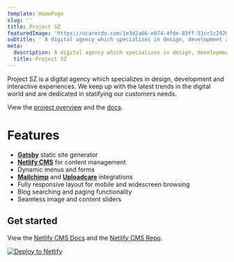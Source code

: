 ```yaml
---
template: HomePage
slug: ''
title: Project SZ
featuredImage: 'https://ucarecdn.com/1e3d2a66-e074-4fde-83ff-51cc1c292887/'
subtitle: ' A digital agency which specializes in design, development and interactive experiences'
meta:
  description: A digital agency which specializes in design, development and interactive experiences.
  title: Project SZ
---
```


Project SZ is a digital agency which specializes in design, development and interactive experiences. We keep up with the latest trends in the digital world and are dedicated in statifying our customers needs.

View the [project overview](https://thriveweb.com.au/the-lab/yellowcake-gatsby-react-js-starter-project/) and the [docs](https://github.com/thriveweb/yellowcake/blob/master/README.md).

# Features

- **[Gatsby](https://gatsbyjs.org)** static site generator
- **[Netlify CMS](https://github.com/netlify/netlify-cms)** for content management
- Dynamic menus and forms
- **[Mailchimp](http://mailchimp.com)** and **[Uploadcare](https://uploadcare.com)** integrations
- Fully responsive layout for mobile and widescreen browsing
- Blog searching and paging functionality
- Seamless image and content sliders

## Get started

View the [Netlify CMS Docs](https://www.netlifycms.org/docs/) and the [Netlify CMS Repo](https://github.com/netlify/netlify-cms).

[![Deploy to Netlify](https://www.netlify.com/img/deploy/button.svg)](https://app.netlify.com/start/deploy?repository=https://github.com/thriveweb/yellowcake&stack=cms)
